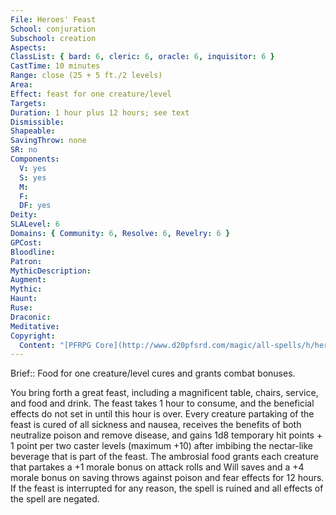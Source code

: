 ```yaml
---
File: Heroes' Feast
School: conjuration
Subschool: creation
Aspects: 
ClassList: { bard: 6, cleric: 6, oracle: 6, inquisitor: 6 }
CastTime: 10 minutes
Range: close (25 + 5 ft./2 levels)
Area: 
Effect: feast for one creature/level
Targets: 
Duration: 1 hour plus 12 hours; see text
Dismissible: 
Shapeable: 
SavingThrow: none
SR: no
Components:
  V: yes
  S: yes
  M: 
  F: 
  DF: yes
Deity: 
SLALevel: 6
Domains: { Community: 6, Resolve: 6, Revelry: 6 }
GPCost: 
Bloodline: 
Patron: 
MythicDescription: 
Augment: 
Mythic: 
Haunt: 
Ruse: 
Draconic: 
Meditative: 
Copyright:
  Content: "[PFRPG Core](http://www.d20pfsrd.com/magic/all-spells/h/heroes-feast)"
---
```

Brief:: Food for one creature/level cures and grants combat bonuses.

You bring forth a great feast, including a magnificent table, chairs, service, and food and drink. The feast takes 1 hour to consume, and the beneficial effects do not set in until this hour is over. Every creature partaking of the feast is cured of all sickness and nausea, receives the benefits of both neutralize poison and remove disease, and gains 1d8 temporary hit points + 1 point per two caster levels (maximum +10) after imbibing the nectar-like beverage that is part of the feast. The ambrosial food grants each creature that partakes a +1 morale bonus on attack rolls and Will saves and a +4 morale bonus on saving throws against poison and fear effects for 12 hours.   If the feast is interrupted for any reason, the spell is ruined and all effects of the spell are negated.
